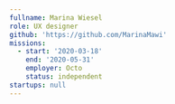 ```yaml
---
fullname: Marina Wiesel
role: UX designer
github: 'https://github.com/MarinaMawi'
missions:
  - start: '2020-03-18'
    end: '2020-05-31'
    employer: Octo
    status: independent
startups: null
---
```


